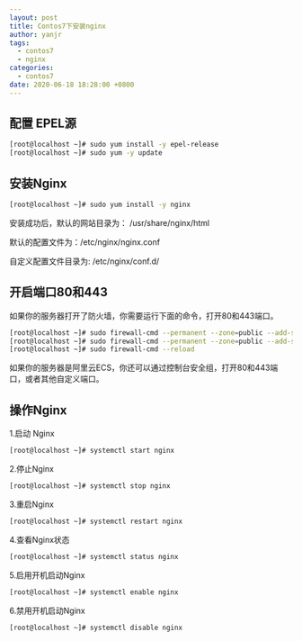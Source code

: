 ```yaml
---
layout: post
title: Contos7下安装nginx
author: yanjr
tags:
  - contos7
  - nginx
categories:
  - contos7
date: 2020-06-18 18:28:00 +0800
---
```



## 配置 EPEL源
``` bash
[root@localhost ~]# sudo yum install -y epel-release
[root@localhost ~]# sudo yum -y update
```
## 安装Nginx

``` bash
[root@localhost ~]# sudo yum install -y nginx
```
安装成功后，默认的网站目录为： /usr/share/nginx/html

默认的配置文件为：/etc/nginx/nginx.conf

自定义配置文件目录为: /etc/nginx/conf.d/

## 开启端口80和443
如果你的服务器打开了防火墙，你需要运行下面的命令，打开80和443端口。
``` bash
[root@localhost ~]# sudo firewall-cmd --permanent --zone=public --add-service=http
[root@localhost ~]# sudo firewall-cmd --permanent --zone=public --add-service=https
[root@localhost ~]# sudo firewall-cmd --reload
```
如果你的服务器是阿里云ECS，你还可以通过控制台安全组，打开80和443端口，或者其他自定义端口。

## 操作Nginx
1.启动 Nginx
``` bash
[root@localhost ~]# systemctl start nginx
```
2.停止Nginx
``` bash
[root@localhost ~]# systemctl stop nginx
```
3.重启Nginx
``` bash
[root@localhost ~]# systemctl restart nginx
```
4.查看Nginx状态
``` bash
[root@localhost ~]# systemctl status nginx
```
5.启用开机启动Nginx
``` bash
[root@localhost ~]# systemctl enable nginx
```
6.禁用开机启动Nginx
``` bash
[root@localhost ~]# systemctl disable nginx
```
